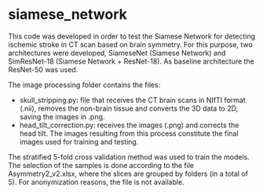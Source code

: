 # siamese_network

This code was developed in order to test the Siamese Network for detecting ischemic stroke in CT scan based on brain symmetry. For this purpose, two architectures were developed, SiameseNet (Siamese Network) and SimResNet-18 (Siamese Network + ResNet-18). As baseline architecture the ResNet-50 was used.

The image processing folder contains the files:
- skull_stripping.py: file that receives the CT brain scans in NIfTI format (.nii), removes the non-brain tissue and converts the 3D data to 2D, saving the images in .png.
- head_tilt_correction.py: receives the images (.png) and corrects the head tilt. The images resulting from this process constitute the final images used for training and testing.

The stratified 5-fold cross validation method was used to train the models. The selection of the samples is done according to the file Asymmetry2_v2.xlsx, where the slices are grouped by folders (in a total of 5). For anonymization reasons, the file is not available.
